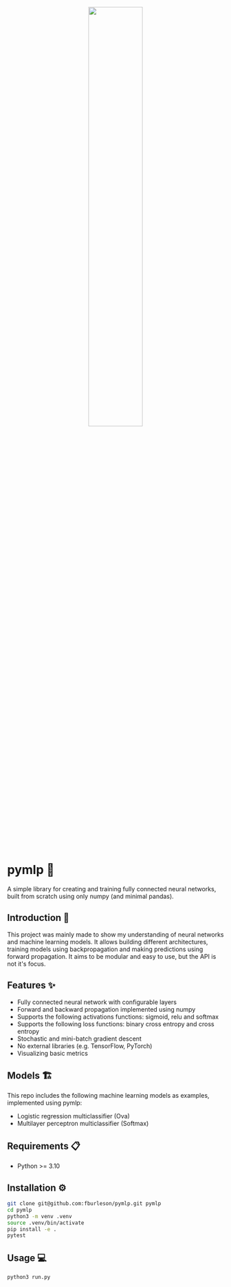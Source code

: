 <p align="center">
    <img src=https://github.com/numpy/numpy/blob/main/branding/logo/logomark/numpylogoicon.png width="50%" height="50%" />
</p>

# pymlp :brain:
A simple library for creating and training fully connected neural networks, built from scratch using only numpy (and minimal pandas).

## Introduction :book:
This project was mainly made to show my understanding of neural networks and machine learning models. It allows building different architectures, training models using backpropagation and making predictions using forward propagation. It aims to be modular and easy to use, but the API is not it's focus.

## Features :sparkles:
- Fully connected neural network with configurable layers
- Forward and backward propagation implemented using numpy
- Supports the following activations functions: sigmoid, relu and softmax
- Supports the following loss functions: binary cross entropy and cross entropy
- Stochastic and mini-batch gradient descent
- No external libraries (e.g. TensorFlow, PyTorch)
- Visualizing basic metrics

##  Models :building_construction:
This repo includes the following machine learning models as examples, implemented using pymlp:
-   Logistic regression multiclassifier (Ova)
-   Multilayer perceptron multiclassifier (Softmax)

## Requirements :clipboard:
- Python >= 3.10

## Installation :gear:
```bash
git clone git@github.com:fburleson/pymlp.git pymlp
cd pymlp
python3 -m venv .venv
source .venv/bin/activate 
pip install -e .
pytest
```

## Usage :computer:
```bash
python3 run.py
```

